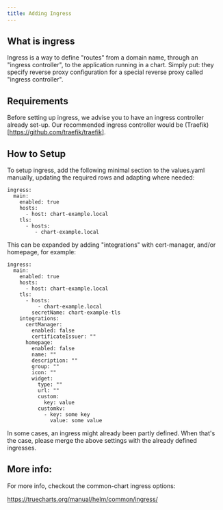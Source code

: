 ```yaml
---
title: Adding Ingress
---
```


## What is ingress

Ingress is a way to define "routes" from a domain name, through an "ingress controller", to the application running in a chart. Simply put: they specify reverse proxy configuration for a special reverse proxy called "ingress controller".

## Requirements

Before setting up ingress, we advise you to have an ingress controller already set-up. Our recommended ingress controller would be (Traefik)[https://github.com/traefik/traefik].

## How to Setup

To setup ingress, add the following minimal section to the values.yaml manually, updating the required rows and adapting where needed:

```
ingress:
  main:
    enabled: true
    hosts:
      - host: chart-example.local
    tls:
      - hosts:
         - chart-example.local
```

This can be expanded by adding "integrations" with cert-manager, and/or homepage, for example:

```
ingress:
  main:
    enabled: true
    hosts:
      - host: chart-example.local
    tls:
      - hosts:
          - chart-example.local
        secretName: chart-example-tls
    integrations:
      certManager:
        enabled: false
        certificateIssuer: ""
      homepage:
        enabled: false
        name: ""
        description: ""
        group: ""
        icon: ""
        widget:
          type: ""
          url: ""
          custom:
            key: value
          customkv:
            - key: some key
              value: some value
```

In some cases, an ingress might already been partly defined. When that's the case, please merge the above settings with the already defined ingresses.

## More info:

For more info, checkout the common-chart ingress options:

https://truecharts.org/manual/helm/common/ingress/

